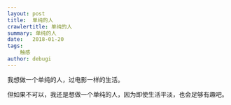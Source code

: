 ```yaml
---
layout: post
title:  单纯的人
crawlertitle: 单纯的人
summary: 单纯的人
date:   2018-01-20
tags:
    触感
author: debugi
---
```


我想做一个单纯的人，过电影一样的生活。 

但如果不可以，我还是想做一个单纯的人，因为即使生活平淡，也会足够有趣吧。


